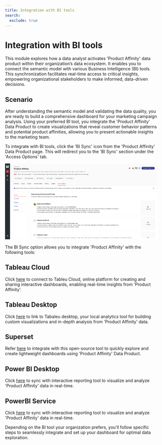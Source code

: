 ```yaml
---
title: Integration with BI tools
search:
  exclude: true
---
```


# Integration with BI tools

This module explores how a data analyst activates 'Product Affinity' data product within their organization’s data ecosystem. It enables you to connect the semantic model with various Business Intelligence (BI) tools. This synchronization facilitates real-time access to critical insights, empowering organizational stakeholders to make informed, data-driven decisions.

## Scenario

After understanding the semantic model and validating the data quality, you are ready to build a comprehensive dashboard for your marketing campaign analysis. Using your preferred BI tool, you integrate the 'Product Affinity' Data Product to create visualizations that reveal customer behavior patterns and potential product affinities, allowing you to present actionable insights to the marketing team.

To integrate with BI tools, click the 'BI Sync' icon from the 'Product Affinity' Data Product page. This will redirect you to the 'BI Sync' section under the 'Access Options' tab.

![image.png](/learn/dp_consumer_learn_track/integrate_bi_tools/image.png)


The BI Sync option allows you to integrate 'Product Affinity' with the following tools:

## Tableau Cloud

Click [here](/learn/dp_consumer_learn_track/integrate_bi_tools/tab_cloud/) to connect to Tableu Cloud, online platform for creating and sharing interactive dashboards, enabling real-time insights from 'Product Affinity'.

## Tableau Desktop

Click [here](/learn/dp_consumer_learn_track/integrate_bi_tools/tab_desktop/) to link to Tabaleu desktop, your local analytics tool for building custom visualizations and in-depth analysis from 'Product Affinity' data.

## Superset

Refer [here](/learn/dp_consumer_learn_track/integrate_bi_tools/superset/) to integrate with this open-source tool to quickly explore and create lightweight dashboards using 'Product Affinity' Data Product.

## Power BI Desktop

Click [here](/learn/dp_consumer_learn_track/integrate_bi_tools/powerbi/) to sync with interactive reporting tool to visualize and analyze 'Product Affinity' data in real-time.

## PowerBI Service

Click [here](/learn/dp_consumer_learn_track/integrate_bi_tools/powerbi/powerbi_service/) to sync with interactive reporting tool to visualize and analyze 'Product Affinity' data in real-time.

Depending on the BI tool your organization prefers, you’ll follow specific steps to seamlessly integrate and set up your dashboard for optimal data exploration.
